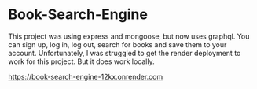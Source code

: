 # Book-Search-Engine

This project was using express and mongoose, but now uses graphql. You can sign up, log in, log out, search for books and save them to your account. Unfortunately, I was struggled to get the render deployment to work for this project. But it does work locally.


https://book-search-engine-12kx.onrender.com
